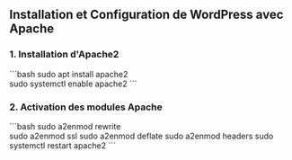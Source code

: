 ## Installation et Configuration de WordPress avec Apache

### 1. Installation d'Apache2
\```bash
sudo apt install apache2  
sudo systemctl enable apache2
\```

### 2. Activation des modules Apache
\```bash
sudo a2enmod rewrite  
sudo a2enmod ssl
sudo a2enmod deflate
sudo a2enmod headers
sudo systemctl restart apache2
\```










